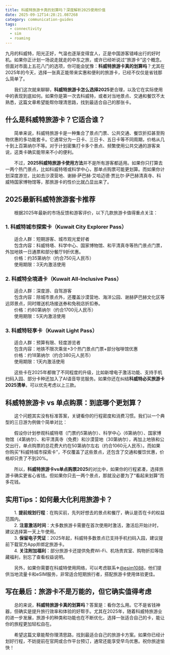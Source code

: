 ```yaml
---
title: 科威特旅游卡真的划算吗？深度解析2025使用价值
date: 2025-09-12T14:28:21.087268
category: communication-guides
tags:
  - connectivity
  - sim
  - roaming
---
```


九月的科威特，阳光正好，气温也逐渐变得宜人，正是中国游客错峰出行的好时机。如果你正计划一场说走就走的中东之旅，或许已经听说过“旅游卡”这个概念。但面对市面上五花八门的选项，你可能会犹豫：**科威特旅游卡真的划算吗**？尤其在2025年的今天，选择一张真正能带来实惠和便利的旅游卡，已经不仅仅是省钱那么简单了。

　　我们这次就来聊聊，**科威特旅游卡怎么选择2025**更合理，以及它在实际使用中的表现到底如何。如果你是第一次去科威特，或者对当地景点、交通和餐饮不太熟悉，这篇文章希望能帮你理清思路，找到最适合自己的那张卡。

## 什么是科威特旅游卡？它适合谁？

　　简单来说，科威特旅游卡是一种集合了景点门票、公共交通、餐饮折扣甚至购物优惠的多功能套卡。它通常分为一日卡、三日卡、五日卡等不同周期，价格从几十到上百第纳尔不等。对于计划密集打卡多个景点、频繁使用公共交通的游客来说，这类卡确实能带来不小的便利。

　　不过，**2025科威特旅游卡使用方法**并不是所有游客都适用。如果你只打算去一两个热门景点，比如科威特塔或科学中心，那单点购票可能更划算。而如果你计划深度游览，比如去沙漠营地、谢赫·萨巴赫·艾哈迈德·贾比尔·萨巴赫清真寺、科威特国家博物馆等，那旅游卡的性价比就凸显出来了。

## 2025最新科威特旅游套卡推荐

　　根据2025年最新的市场反馈和游客评价，以下几款旅游卡值得重点关注：

### 1. 科威特城市探索卡（Kuwait City Explorer Pass）
　　适合人群：短期游客、城市观光爱好者  
　　包含内容：科威特塔、科学中心、国家博物馆、和平清真寺等热门景点门票，外加地铁一日通票和部分餐厅9折优惠。  
　　价格：约35第纳尔（约合750元人民币）  
　　使用期限：3天内激活使用

### 2. 科威特全境通卡（Kuwait All-Inclusive Pass）
　　适合人群：深度游、自驾游客  
　　包含内容：除城市景点外，还覆盖沙漠营地、海洋公园、谢赫萨巴赫文化区等远郊景点，同时赠送机场接送券和免税店折扣券。  
　　价格：约80第纳尔（约合1700元人民币）  
　　使用期限：5天内激活使用

### 3. 科威特轻享卡（Kuwait Light Pass）
　　适合人群：预算有限、轻度游览者  
　　包含内容：地铁不限次乘坐+3个热门景点门票+部分咖啡馆优惠  
　　价格：约18第纳尔（约合380元人民币）  
　　使用期限：1天内激活使用

　　这些卡在2025年都做了不同程度的升级，比如新增电子激活功能、支持手机扫码入园、部分卡种还加入了AI语音导览服务。如果你还在纠结**科威特必买旅游卡2025清单**，可以优先考虑以上三款。

## 科威特旅游卡 vs 单点购票：到底哪个更划算？

　　这个问题其实没有标准答案，关键看你的行程密度和消费习惯。我们以一个典型的三日游为例做个简单对比：

　　假设你计划参观科威特塔（门票约5第纳尔）、科学中心（6第纳尔）、国家博物馆（4第纳尔）、和平清真寺（免费）和沙漠营地（30第纳尔），再加上地铁和公交出行，单点购票的总花费大约在50第纳尔左右（约合1060元人民币）。而如果你购买“科威特城市探索卡”，不仅覆盖了这些景点，还包含了交通和餐饮优惠，价格却只贵了不到20%。

　　所以，**科威特旅游卡vs单点购票2025**的对比中，如果你的行程紧凑，选择旅游卡确实更省心省钱。但如果你只去一两个景点，那就没必要为了“看起来划算”而多花钱。

## 实用Tips：如何最大化利用旅游卡？

　　1. **提前规划行程**：在购买前，先列好想去的景点和餐厅，确认是否在卡的权益范围内。  
　　2. **注意激活时间**：大多数旅游卡需要在首次使用时激活，激活后开始计时，建议选择第一天上午使用。  
　　3. **保留电子凭证**：2025年起，科威特多数景点已支持手机扫码入园，建议提前下载官方App并绑定旅游卡。  
　　4. **关注附加福利**：部分旅游卡还提供免费Wi-Fi、机场贵宾室、购物折扣等隐藏福利，别忘了查看权益说明。

　　另外，如果你需要在科威特使用网络，可以考虑联系✈[@esim1088](https://t.me/s/esim1088)，他们提供当地流量卡和eSIM服务，非常适合短期旅行者，搭配旅游卡使用体验更佳。

## 写在最后：旅游卡不是万能的，但它确实值得考虑

　　总的来说，**科威特旅游卡真的划算吗**？答案是：看你怎么用。它不是省钱神器，但确实是提升旅行效率和体验的好帮手。尤其在2025年，随着科威特旅游业的进一步发展，旅游卡的种类和功能也在不断优化，选择一张适合自己的卡，能让你的旅程更加轻松自在。

　　希望这篇文章能帮你理清思路，找到最适合自己的旅游卡方案。如果你已经计划好行程，不妨提前在官网或合作平台预订，通常还能享受早鸟优惠。祝你旅途愉快！